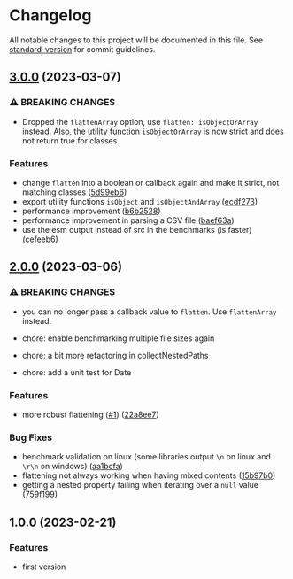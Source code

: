 # Changelog

All notable changes to this project will be documented in this file. See [standard-version](https://github.com/conventional-changelog/standard-version) for commit guidelines.

## [3.0.0](https://github.com/josdejong/csv42/compare/v2.0.0...v3.0.0) (2023-03-07)


### ⚠ BREAKING CHANGES

* Dropped the `flattenArray` option, use `flatten: isObjectOrArray` instead.
Also, the utility function `isObjectOrArray` is now strict and does not return true for classes.

### Features

* change `flatten` into a boolean or callback again and make it strict, not matching classes ([5d99eb6](https://github.com/josdejong/csv42/commit/5d99eb6e6b4f9f1627ff7763e67f6447fe0d05f0))
* export utility functions `isObject` and `isObjectAndArray` ([ecdf273](https://github.com/josdejong/csv42/commit/ecdf273065a7f7f2f1d947e776b6a33dd1a448f2))
* performance improvement ([b6b2528](https://github.com/josdejong/csv42/commit/b6b2528083cb01e3ca53c16bc1cefd743f158d8e))
* performance improvement in parsing a CSV file ([baef63a](https://github.com/josdejong/csv42/commit/baef63aea2482b9dbcd609fa41b6695ad12a685b))
* use the esm output instead of src in the benchmarks (is faster) ([cefeeb6](https://github.com/josdejong/csv42/commit/cefeeb6fa2c92962b426d6ee43263f5b70db349a))

## [2.0.0](https://github.com/josdejong/csv42/compare/v1.0.0...v2.0.0) (2023-03-06)


### ⚠ BREAKING CHANGES

* you can no longer pass a callback value to `flatten`. Use `flattenArray` instead.

* chore: enable benchmarking multiple file sizes again

* chore: a bit more refactoring in collectNestedPaths

* chore: add a unit test for Date

### Features

* more robust flattening ([#1](https://github.com/josdejong/csv42/issues/1)) ([22a8ee7](https://github.com/josdejong/csv42/commit/22a8ee7ca27970a9e95efead29efe9dcda6b96d8))


### Bug Fixes

* benchmark validation on linux (some libraries output `\n` on linux and `\r\n` on windows) ([aa1bcfa](https://github.com/josdejong/csv42/commit/aa1bcfad682ff0f0d25543fac066c4d67165d56b))
* flattening not always working when having mixed contents ([15b97b0](https://github.com/josdejong/csv42/commit/15b97b005fb974ce60609ba174e2ac7b22f28410))
* getting a nested property failing when iterating over a `null` value ([759f199](https://github.com/josdejong/csv42/commit/759f1996037f5f804160877c98fe8774ce3daee3))

## 1.0.0 (2023-02-21)


### Features

* first version
